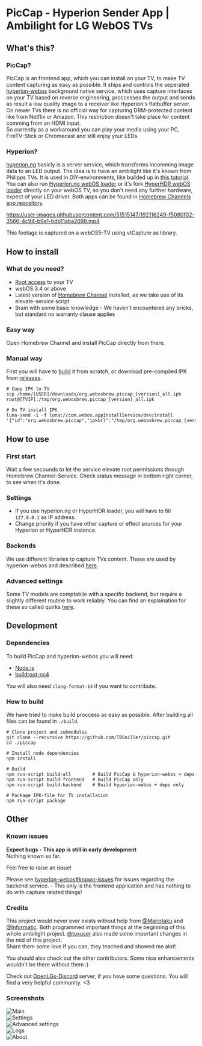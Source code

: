 # PicCap - Hyperion Sender App | Ambilight for LG WebOS TVs  
  
## What's this?

### PicCap?    
PicCap is an frontend app, which you can install on your TV, to make TV content capturing as easy as possible. It ships and controls the seperated [hyperion-webos](https://github.com/webosbrew/hyperion-webos) background native service, which uses capture interfaces on your TV based on reverse engineering, proccesses the output and sends as result a low quality image to a receiver like Hyperion's flatbuffer server.  
On newer TVs there is no official way for capturing DRM-protected content like from Netflix or Amazon. This restriction doesn't take place for content comming from an HDMI input.  
So currently as a workaround you can play your media using your PC, FireTV-Stick or Chromecast and still enjoy your LEDs.

### Hyperion?  
[hyperion.ng](https://github.com/hyperion-project/hyperion.ng) basicly is a server service, which transforms incomming image data to an LED output. The idea is to have an ambilight like it's known from Philipps TVs.
It is used in DIY-environments, like builded up in [this tutorial](https://github.com/TBSniller/piccap/blob/main/DIY_Ambilight.md).  
You can also run [Hyperion.ng webOS loader](https://github.com/webosbrew/hyperion.ng-webos-loader) or it's fork [HyperHDR webOS loader](https://github.com/webosbrew/hyperhdr-webos-loader) directly on your webOS TV, so you don't need any further hardware, expect of your LED driver. Both apps can be found in [Homebrew Channels app repository](https://repo.webosbrew.org/apps/).  
  
https://user-images.githubusercontent.com/51515147/192116249-f5080f02-3566-4c94-b9e1-bdb11aba2698.mp4

This footage is captured on a webOS5-TV using vtCapture as library.

## How to install  

### What do you need?  
- [Root access](https://github.com/RootMyTV/RootMyTV.github.io) to your TV  
- webOS 3.4 or above  
- Latest version of [Homebrew Channel](https://github.com/webosbrew/webos-homebrew-channel) installed, as we take use of its elevate-service script  
- Brain with some basic knowledge - We haven't encountered any bricks, but standard no warranty clause applies

### Easy way
Open Homebrew Channel and install PicCap directly from there.  
  
### Manual way
First you will have to [build](https://github.com/TBSniller/piccap#development) it from scratch, or download pre-compiled IPK from [releases](https://github.com/TBSniller/piccap/releases).  
  
```
# Copy IPK to TV 
scp /home/[USER]/downloads/org.webosbrew.piccap_[version]_all.ipk root@[TVIP]:/tmp/org.webosbrew.piccap_[version]_all.ipk

# On TV install IPK
luna-send -i -f luna://com.webos.appInstallService/dev/install '{"id":"org.webosbrew.piccap","ipkUrl":"/tmp/org.webosbrew.piccap_[version]_all.ipk","subscribe":true}'
```
  
## How to use
### First start  
Wait a few secounds to let the service elevate root permissions through Homebrew Channel-Service. Check status message in bottom right corner, to see when it's done.
  
  
### Settings 
 - If you use hyperion.ng or HyperHDR loader, you will have to fill `127.0.0.1` as IP address. 
 - Change priority if you have other capture or effect sources for your Hyperion or HyperHDR instance.  

### Backends
We use different libraries to capture TVs content. These are used by hyperion-webos and described [here](https://github.com/webosbrew/hyperion-webos/tree/main#backends).  

### Advanced settings
Some TV models are comptabile with a specific backend, but require a slightly different routine to work reliably. You can find an explaination for  these so called quirks [here](https://github.com/webosbrew/hyperion-webos/tree/main#quirks).

## Development
### Dependencies
To build PicCap and hyperion-webos you will need:  
- [Node.js](https://nodejs.org/en/download/)  
- [buildroot-nc4](https://github.com/openlgtv/buildroot-nc4)  

You will also need `clang-format-14` if you want to contribute.  

### How to build  
We have tried to make build proccess as easy as possible. After building all files can be found in `./build`.
```
# Clone project and submodules
git clone --recursive https://github.com/TBSniller/piccap.git
cd ./piccap

# Install node dependencies
npm install

# Build
npm run-script build-all        # Build PicCap & hyperion-webos + deps
npm run-script build-frontend   # Build PicCap only
npm run-script build-backend    # Build hyperion-webos + deps only

# Package IPK-file for TV installation
npm run-script package
```  

## Other

### Known issues  
**Expect bugs - This app is still in early development**  
Nothing known so far.  

Feel free to raise an issue!  

Please see [hyperion-webos#known-issues](https://github.com/webosbrew/hyperion-webos/tree/main#known-issues) for issues regarding the backend service. - This only is the frontend application and has nothing to do with capture related things!  

### Credits
This project would never ever exists without help from [@Mariotaku](https://github.com/mariotaku) and [@Informatic](https://github.com/Informatic).
Both programmed important things at the beginning of this whole ambilight project. [@tuxuser](https://github.com/tuxuser) also made some important changes in the mid of this project.  
Share them some love if you can, they teached and showed me alot!  

You should also check out the other contributors. Some nice enhancements wouldn't be there without them :)  
  
Check out [OpenLGs-Discord](https://discord.gg/9sqAgHVRhP) server, if you have some questions. You will find a very helpful community. <3  

### Screenshots
![Main](https://user-images.githubusercontent.com/51515147/192116360-efd6483a-8dc7-4b61-af27-d428f90740a3.jpg)  
![Settings](https://user-images.githubusercontent.com/51515147/192116365-1f9a7590-7a88-4bfd-924f-3b8bf9ae47b6.jpg)  
![Advanced settings](https://user-images.githubusercontent.com/51515147/192116371-21387541-7c56-4866-b7fd-23246a9a4d2e.jpg)  
![Logs](https://user-images.githubusercontent.com/51515147/192116386-df4e5e3c-7260-451e-8685-69a69a3abc0b.jpg)  
![About](https://user-images.githubusercontent.com/51515147/192116388-6dce877d-41be-41b1-922e-630783fbca7c.jpg)  
